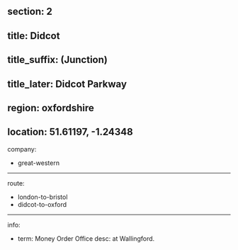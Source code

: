 section: 2
----
title: Didcot
----
title_suffix: (Junction)
----
title_later: Didcot Parkway
----
region: oxfordshire
----
location: 51.61197, -1.24348
----
company:
- great-western
----
route:
- london-to-bristol
- didcot-to-oxford
----
info:
- term: Money Order Office
  desc: at Wallingford.
